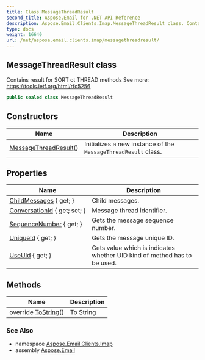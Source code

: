 ```yaml
---
title: Class MessageThreadResult
second_title: Aspose.Email for .NET API Reference
description: Aspose.Email.Clients.Imap.MessageThreadResult class. Contains result for SORT ot THREAD methods See more https//tools.ietf.org/html/rfc5256
type: docs
weight: 16640
url: /net/aspose.email.clients.imap/messagethreadresult/
---
```

## MessageThreadResult class

Contains result for SORT ot THREAD methods See more: https://tools.ietf.org/html/rfc5256

```csharp
public sealed class MessageThreadResult
```

## Constructors

| Name | Description |
| --- | --- |
| [MessageThreadResult](messagethreadresult/)() | Initializes a new instance of the `MessageThreadResult` class. |

## Properties

| Name | Description |
| --- | --- |
| [ChildMessages](../../aspose.email.clients.imap/messagethreadresult/childmessages/) { get; } | Child messages. |
| [ConversationId](../../aspose.email.clients.imap/messagethreadresult/conversationid/) { get; set; } | Message thread identifier. |
| [SequenceNumber](../../aspose.email.clients.imap/messagethreadresult/sequencenumber/) { get; } | Gets the message sequence number. |
| [UniqueId](../../aspose.email.clients.imap/messagethreadresult/uniqueid/) { get; } | Gets the message unique ID. |
| [UseUId](../../aspose.email.clients.imap/messagethreadresult/useuid/) { get; } | Gets value which is indicates whether UID kind of method has to be used. |

## Methods

| Name | Description |
| --- | --- |
| override [ToString](../../aspose.email.clients.imap/messagethreadresult/tostring/)() | To String |

### See Also

* namespace [Aspose.Email.Clients.Imap](../../aspose.email.clients.imap/)
* assembly [Aspose.Email](../../)


